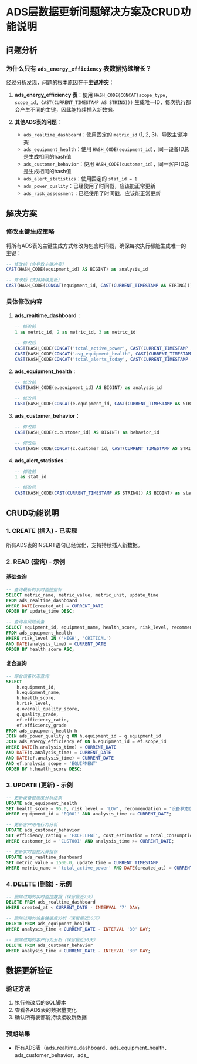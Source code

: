 # ADS层数据更新问题解决方案及CRUD功能说明

## 问题分析

### 为什么只有 `ads_energy_efficiency` 表数据持续增长？

经过分析发现，问题的根本原因在于**主键冲突**：

1. **ads_energy_efficiency 表**：使用 `HASH_CODE(CONCAT(scope_type, scope_id, CAST(CURRENT_TIMESTAMP AS STRING)))` 生成唯一ID，每次执行都会产生不同的主键，因此能持续插入新数据。

2. **其他ADS表的问题**：
   - `ads_realtime_dashboard`：使用固定的 `metric_id` (1, 2, 3)，导致主键冲突
   - `ads_equipment_health`：使用 `HASH_CODE(equipment_id)`，同一设备ID总是生成相同的hash值
   - `ads_customer_behavior`：使用 `HASH_CODE(customer_id)`，同一客户ID总是生成相同的hash值
   - `ads_alert_statistics`：使用固定的 `stat_id = 1`
   - `ads_power_quality`：已经使用了时间戳，应该能正常更新
   - `ads_risk_assessment`：已经使用了时间戳，应该能正常更新

## 解决方案

### 修改主键生成策略

将所有ADS表的主键生成方式修改为包含时间戳，确保每次执行都能生成唯一的主键：

```sql
-- 修改前（会导致主键冲突）
CAST(HASH_CODE(equipment_id) AS BIGINT) as analysis_id

-- 修改后（支持持续更新）
CAST(HASH_CODE(CONCAT(equipment_id, CAST(CURRENT_TIMESTAMP AS STRING))) AS BIGINT) as analysis_id
```

### 具体修改内容

1. **ads_realtime_dashboard**：
   ```sql
   -- 修改前
   1 as metric_id, 2 as metric_id, 3 as metric_id
   
   -- 修改后
   CAST(HASH_CODE(CONCAT('total_active_power', CAST(CURRENT_TIMESTAMP AS STRING))) AS BIGINT) as metric_id
   CAST(HASH_CODE(CONCAT('avg_equipment_health', CAST(CURRENT_TIMESTAMP AS STRING))) AS BIGINT) as metric_id
   CAST(HASH_CODE(CONCAT('total_alerts_today', CAST(CURRENT_TIMESTAMP AS STRING))) AS BIGINT) as metric_id
   ```

2. **ads_equipment_health**：
   ```sql
   -- 修改前
   CAST(HASH_CODE(e.equipment_id) AS BIGINT) as analysis_id
   
   -- 修改后
   CAST(HASH_CODE(CONCAT(e.equipment_id, CAST(CURRENT_TIMESTAMP AS STRING))) AS BIGINT) as analysis_id
   ```

3. **ads_customer_behavior**：
   ```sql
   -- 修改前
   CAST(HASH_CODE(c.customer_id) AS BIGINT) as behavior_id
   
   -- 修改后
   CAST(HASH_CODE(CONCAT(c.customer_id, CAST(CURRENT_TIMESTAMP AS STRING))) AS BIGINT) as behavior_id
   ```

4. **ads_alert_statistics**：
   ```sql
   -- 修改前
   1 as stat_id
   
   -- 修改后
   CAST(HASH_CODE(CAST(CURRENT_TIMESTAMP AS STRING)) AS BIGINT) as stat_id
   ```

## CRUD功能说明

### 1. CREATE (插入) - 已实现
所有ADS表的INSERT语句已经优化，支持持续插入新数据。

### 2. READ (查询) - 示例

#### 基础查询
```sql
-- 查询最新的实时监控指标
SELECT metric_name, metric_value, metric_unit, update_time
FROM ads_realtime_dashboard
WHERE DATE(created_at) = CURRENT_DATE
ORDER BY update_time DESC;

-- 查询高风险设备
SELECT equipment_id, equipment_name, health_score, risk_level, recommendation
FROM ads_equipment_health
WHERE risk_level IN ('HIGH', 'CRITICAL')
AND DATE(analysis_time) = CURRENT_DATE
ORDER BY health_score ASC;
```

#### 复合查询
```sql
-- 综合设备状态查询
SELECT 
    h.equipment_id,
    h.equipment_name,
    h.health_score,
    h.risk_level,
    q.overall_quality_score,
    q.quality_grade,
    ef.efficiency_ratio,
    ef.efficiency_grade
FROM ads_equipment_health h
JOIN ads_power_quality q ON h.equipment_id = q.equipment_id
JOIN ads_energy_efficiency ef ON h.equipment_id = ef.scope_id
WHERE DATE(h.analysis_time) = CURRENT_DATE
AND DATE(q.analysis_time) = CURRENT_DATE
AND DATE(ef.analysis_time) = CURRENT_DATE
AND ef.analysis_scope = 'EQUIPMENT'
ORDER BY h.health_score DESC;
```

### 3. UPDATE (更新) - 示例

```sql
-- 更新设备健康度分析结果
UPDATE ads_equipment_health 
SET health_score = 95.0, risk_level = 'LOW', recommendation = '设备状态优秀'
WHERE equipment_id = 'EQ001' AND analysis_time >= CURRENT_DATE;

-- 更新客户用电行为分析
UPDATE ads_customer_behavior 
SET efficiency_rating = 'EXCELLENT', cost_estimation = total_consumption * 0.75
WHERE customer_id = 'CUST001' AND analysis_time >= CURRENT_DATE;

-- 更新实时监控大屏指标
UPDATE ads_realtime_dashboard 
SET metric_value = 1500.0, update_time = CURRENT_TIMESTAMP
WHERE metric_name = 'total_active_power' AND DATE(created_at) = CURRENT_DATE;
```

### 4. DELETE (删除) - 示例

```sql
-- 删除过期的实时监控数据（保留最近7天）
DELETE FROM ads_realtime_dashboard 
WHERE created_at < CURRENT_DATE - INTERVAL '7' DAY;

-- 删除过期的设备健康度分析（保留最近30天）
DELETE FROM ads_equipment_health 
WHERE analysis_time < CURRENT_DATE - INTERVAL '30' DAY;

-- 删除过期的客户行为分析（保留最近30天）
DELETE FROM ads_customer_behavior 
WHERE analysis_time < CURRENT_DATE - INTERVAL '30' DAY;
```

## 数据更新验证

### 验证方法
1. 执行修改后的SQL脚本
2. 查看各ADS表的数据量变化
3. 确认所有表都能持续接收新数据

### 预期结果
- 所有ADS表（ads_realtime_dashboard、ads_equipment_health、ads_customer_behavior、ads_